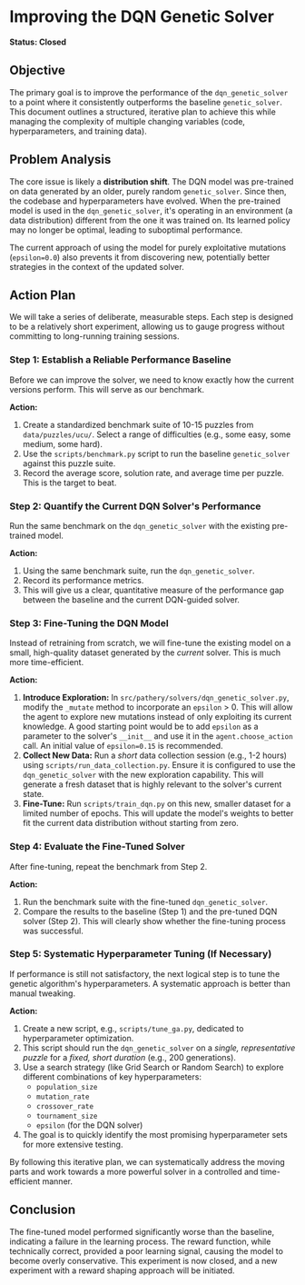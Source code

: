 # Improving the DQN Genetic Solver

**Status: Closed**

## Objective

The primary goal is to improve the performance of the `dqn_genetic_solver` to a point where it consistently outperforms the baseline `genetic_solver`. This document outlines a structured, iterative plan to achieve this while managing the complexity of multiple changing variables (code, hyperparameters, and training data).

## Problem Analysis

The core issue is likely a **distribution shift**. The DQN model was pre-trained on data generated by an older, purely random `genetic_solver`. Since then, the codebase and hyperparameters have evolved. When the pre-trained model is used in the `dqn_genetic_solver`, it's operating in an environment (a data distribution) different from the one it was trained on. Its learned policy may no longer be optimal, leading to suboptimal performance.

The current approach of using the model for purely exploitative mutations (`epsilon=0.0`) also prevents it from discovering new, potentially better strategies in the context of the updated solver.

## Action Plan

We will take a series of deliberate, measurable steps. Each step is designed to be a relatively short experiment, allowing us to gauge progress without committing to long-running training sessions.

### Step 1: Establish a Reliable Performance Baseline

Before we can improve the solver, we need to know exactly how the current versions perform. This will serve as our benchmark.

**Action:**
1.  Create a standardized benchmark suite of 10-15 puzzles from `data/puzzles/ucu/`. Select a range of difficulties (e.g., some easy, some medium, some hard).
2.  Use the `scripts/benchmark.py` script to run the baseline `genetic_solver` against this puzzle suite.
3.  Record the average score, solution rate, and average time per puzzle. This is the target to beat.

### Step 2: Quantify the Current DQN Solver's Performance

Run the same benchmark on the `dqn_genetic_solver` with the existing pre-trained model.

**Action:**
1.  Using the same benchmark suite, run the `dqn_genetic_solver`.
2.  Record its performance metrics.
3.  This will give us a clear, quantitative measure of the performance gap between the baseline and the current DQN-guided solver.

### Step 3: Fine-Tuning the DQN Model

Instead of retraining from scratch, we will fine-tune the existing model on a small, high-quality dataset generated by the *current* solver. This is much more time-efficient.

**Action:**
1.  **Introduce Exploration:** In `src/pathery/solvers/dqn_genetic_solver.py`, modify the `_mutate` method to incorporate an `epsilon` > 0. This will allow the agent to explore new mutations instead of only exploiting its current knowledge. A good starting point would be to add `epsilon` as a parameter to the solver's `__init__` and use it in the `agent.choose_action` call. An initial value of `epsilon=0.15` is recommended.
2.  **Collect New Data:** Run a *short* data collection session (e.g., 1-2 hours) using `scripts/run_data_collection.py`. Ensure it is configured to use the `dqn_genetic_solver` with the new exploration capability. This will generate a fresh dataset that is highly relevant to the solver's current state.
3.  **Fine-Tune:** Run `scripts/train_dqn.py` on this new, smaller dataset for a limited number of epochs. This will update the model's weights to better fit the current data distribution without starting from zero.

### Step 4: Evaluate the Fine-Tuned Solver

After fine-tuning, repeat the benchmark from Step 2.

**Action:**
1.  Run the benchmark suite with the fine-tuned `dqn_genetic_solver`.
2.  Compare the results to the baseline (Step 1) and the pre-tuned DQN solver (Step 2). This will clearly show whether the fine-tuning process was successful.

### Step 5: Systematic Hyperparameter Tuning (If Necessary)

If performance is still not satisfactory, the next logical step is to tune the genetic algorithm's hyperparameters. A systematic approach is better than manual tweaking.

**Action:**
1.  Create a new script, e.g., `scripts/tune_ga.py`, dedicated to hyperparameter optimization.
2.  This script should run the `dqn_genetic_solver` on a *single, representative puzzle* for a *fixed, short duration* (e.g., 200 generations).
3.  Use a search strategy (like Grid Search or Random Search) to explore different combinations of key hyperparameters:
    *   `population_size`
    *   `mutation_rate`
    *   `crossover_rate`
    *   `tournament_size`
    *   `epsilon` (for the DQN solver)
4.  The goal is to quickly identify the most promising hyperparameter sets for more extensive testing.

By following this iterative plan, we can systematically address the moving parts and work towards a more powerful solver in a controlled and time-efficient manner.

## Conclusion

The fine-tuned model performed significantly worse than the baseline, indicating a failure in the learning process. The reward function, while technically correct, provided a poor learning signal, causing the model to become overly conservative. This experiment is now closed, and a new experiment with a reward shaping approach will be initiated.
